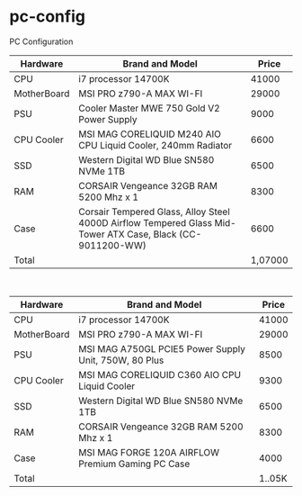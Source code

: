# pc-config
PC Configuration


| Hardware | Brand and Model | Price |
|----------|-----------------|-------|
| CPU   |  i7 processor 14700K |   41000   |
| MotherBoard   |  MSI PRO z790-A MAX WI-FI |  29000  |
| PSU   |  Cooler Master MWE 750 Gold V2 Power Supply |  9000   |
| CPU Cooler   |  MSI MAG CORELIQUID M240 AIO CPU Liquid Cooler, 240mm Radiator |  6600   |
| SSD   |  Western Digital WD Blue SN580 NVMe 1TB |  6500   |
| RAM   | CORSAIR Vengeance 32GB RAM 5200 Mhz x 1 |  8300   |
| Case   |  Corsair Tempered Glass, Alloy Steel 4000D Airflow Tempered Glass Mid-Tower ATX Case, Black (CC-9011200-WW) | 6600    |
| Total |   | 1,07000  |

<br>


| Hardware | Brand and Model | Price |
|----------|-----------------|-------|
| CPU   |  i7 processor 14700K |   41000   |
| MotherBoard   |  MSI PRO z790-A MAX WI-FI |  29000  |
| PSU   |  MSI MAG A750GL PCIE5 Power Supply Unit, 750W, 80 Plus |  8500   |
| CPU Cooler   |  MSI MAG CORELIQUID C360 AIO CPU Liquid Cooler |  9300   |
| SSD   |  Western Digital WD Blue SN580 NVMe 1TB |  6500   |
| RAM   | CORSAIR Vengeance 32GB RAM 5200 Mhz x 1 |  8300   |
| Case   |  MSI MAG FORGE 120A AIRFLOW Premium Gaming PC Case | 4000    |
| Total |   | 1..05K  |


